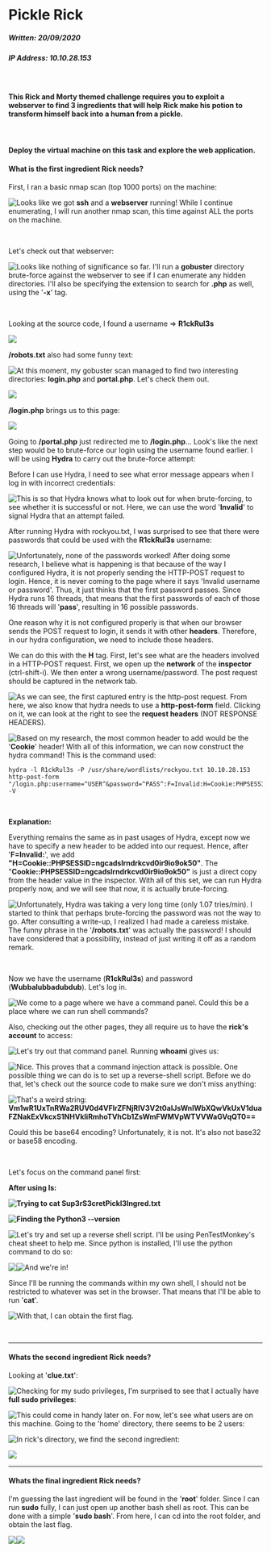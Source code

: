 # Pickle Rick

##### Written: 20/09/2020

##### IP Address: 10.10.28.153

<br>

#### This Rick and Morty themed challenge requires you to exploit a webserver to find 3 ingredients that will help Rick make his potion to transform himself back into a human from a pickle.

<br>

#### Deploy the virtual machine on this task and explore the web application.

#### What is the first ingredient Rick needs?

First, I ran a basic nmap scan (top 1000 ports) on the machine:

<img style="float: left;" src="screenshots/screenshot1.png">

Looks like we got **ssh** and a **webserver** running! While I continue enumerating, I will run another nmap scan, this time against ALL the ports on the machine.

<br>

Let's check out that webserver:

<img style="float: left;" src="screenshots/screenshot2.png">

Looks like nothing of significance so far. I'll run a **gobuster** directory brute-force against the webserver to see if I can enumerate any hidden directories. I'll also be specifying the extension to search for **.php** as well, using the '**-x**' tag.

<br>

Looking at the source code, I found a username  =>   **R1ckRul3s**

<img style="float: left;" src="screenshots/screenshot3.png">

<br>

**/robots.txt** also had some funny text:

<img style="float: left;" src="screenshots/screenshot4.png">

At this moment, my gobuster scan managed to find two interesting directories: **login.php** and **portal.php**. Let's check them out.

<img style="float: left;" src="screenshots/screenshot5.png">

<br>

**/login.php** brings us to this page:

<img style="float: left;" src="screenshots/screenshot6.png">

<br>

Going to **/portal.php** just redirected me to **/login.php**... Look's like the next step would be to brute-force our login using the username found earlier. I will be using **Hydra** to carry out the brute-force attempt:

Before I can use Hydra, I need to see what error message appears when I log in with incorrect credentials:

<img style="float: left;" src="screenshots/screenshot7.png">

This is so that Hydra knows what to look out for when brute-forcing, to see whether it is successful or not. Here, we can use the word '**Invalid**' to signal Hydra that an attempt failed.

After running Hydra with rockyou.txt, I was surprised to see that there were passwords that could be used with the **R1ckRul3s** username:

<img style="float: left;" src="screenshots/screenshot8.png">

Unfortunately, none of the passwords worked! After doing some research, I believe what is happening is that because of the way I configured Hydra, it is not properly sending the HTTP-POST request to login. Hence, it is never coming to the page where it says 'Invalid username or password'. Thus, it just thinks that the first password passes. Since Hydra runs 16 threads, that means that the first passwords of each of those 16 threads will '**pass**', resulting in 16 possible passwords.

One reason why it is not configured properly is that when our browser sends the POST request to login, it sends it with other **headers**. Therefore, in our hydra configuration, we need to include those headers.

We can do this with the **H** tag. First, let's see what are the headers involved in a HTTP-POST request. First, we open up the **network** of the **inspector** (ctrl-shift-i). We then enter a wrong username/password. The post request should be captured in the network tab.

<img style="float: left;" src="screenshots/screenshot9.png">

As we can see, the first captured entry is the http-post request. From here, we also know that hydra needs to use a **http-post-form** field. Clicking on it, we can look at the right to see the **request headers** (NOT RESPONSE HEADERS).

<img style="float: left;" src="screenshots/screenshot10.png">

Based on my research, the most common header to add would be the '**Cookie**' header! With all of this information, we can now construct the hydra command! This is the command used:

```
hydra -l R1ckRul3s -P /usr/share/wordlists/rockyou.txt 10.10.28.153 http-post-form "/login.php:username=^USER^&password=^PASS^:F=Invalid:H=Cookie:PHPSESSID=ngcadslrndrkcvd0ir9io9ok50" -V
```

<br>

**Explanation:**

Everything remains the same as in past usages of Hydra, except now we have to specify a new header to be added into our request. Hence, after '**F=Invalid:**', we add **"H=Cookie::PHPSESSID=ngcadslrndrkcvd0ir9io9ok50"**. The "**Cookie::PHPSESSID=ngcadslrndrkcvd0ir9io9ok50"** is just a direct copy from the header value in the inspector. With all of this set, we can run Hydra properly now, and we will see that now, it is actually brute-forcing.

<img style="float: left;" src="screenshots/screenshot11.png">

Unfortunately, Hydra was taking a very long time (only 1.07 tries/min). I started to think that perhaps brute-forcing the password was not the way to go. After consulting a write-up, I realized I had made a careless mistake. The funny phrase in the '**/robots.txt**' was actually the password! I should have considered that a possibility, instead of just writing it off as a random remark.

 <br>

Now we have the username (**R1ckRul3s**) and password (**Wubbalubbadubdub**). Let's log in.

<img style="float: left;" src="screenshots/screenshot12.png">

We come to a page where we have a command panel. Could this be a place where we can run shell commands? 

Also, checking out the other pages, they all require us to have the **rick's account** to access:

<img style="float: left;" src="screenshots/screenshot13.png">

Let's try out that command panel. Running **whoami** gives us:

<img style="float: left;" src="screenshots/screenshot14.png">

Nice. This proves that a command injection attack is possible. One possible thing we can do is to set up a reverse-shell script. Before we do that, let's check out the source code to make sure we don't miss anything:

<img style="float: left;" src="screenshots/screenshot15.png">

That's a weird string: **Vm1wR1UxTnRWa2RUV0d4VFlrZFNjRlV3V2t0alJsWnlWbXQwVkUxV1duaFZNakExVkcxS1NHVkliRmhoTVhCb1ZsWmFWMVpWTVVWaGVqQT0==**

Could this be base64 encoding? Unfortunately, it is not. It's also not base32 or base58 encoding.

<br>

Let's focus on the command panel first:

**After using ls:**

<img style="float: left;" src="screenshots/screenshot16.png">

**Trying to cat Sup3rS3cretPickl3Ingred.txt**

<img style="float: left;" src="screenshots/screenshot17.png">

**Finding the Python3 --version**

<img style="float: left;" src="screenshots/screenshot18.png">

Let's try and set up a reverse shell script. I'll be using PenTestMonkey's cheat sheet to help me. Since python is installed, I'll use the python command to do so:

 <img style="float: left;" src="screenshots/screenshot19.png">









<img style="float: left;" src="screenshots/screenshot20.png">

And we're in!

Since I'll be running the commands within my own shell, I should not be restricted to whatever was set in the browser. That means that I'll be able to run '**cat**'.

<img style="float: left;" src="screenshots/screenshot21.png">

With that, I can obtain the first flag.

<br>

---

#### Whats the second ingredient Rick needs?

Looking at '**clue.txt**':

<img style="float: left;" src="screenshots/screenshot22.png">

Checking for my sudo privileges, I'm surprised to see that I actually have **full sudo privileges**:

<img style="float: left;" src="screenshots/screenshot23.png">

This could come in handy later on. For now, let's see what users are on this machine. Going to the 'home' directory, there seems to be 2 users:

<img style="float: left;" src="screenshots/screenshot24.png">

In rick's directory, we find the second ingredient:

<img style="float: left;" src="screenshots/screenshot25.png">

<br>

---

#### Whats the final ingredient Rick needs?

I'm guessing the last ingredient will be found in the '**root**' folder. Since I can run **sudo** fully, I can just open up another bash shell as root. This can be done with a simple '**sudo bash**'. From here, I can cd into the root folder, and obtain the last flag.

<img style="float: left;" src="screenshots/screenshot26.png">

<img style="float: left;" src="screenshots/screenshot27.png">

